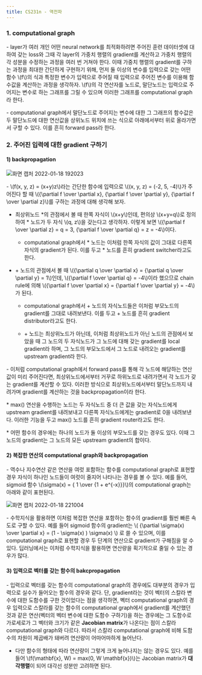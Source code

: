 ```yaml
---
title: CS231n - 역전파
---
```


### 1. computational graph

\- layer가 여러 개인 어떤 neural network를 최적화하려면 주어진 훈련 데이터셋에 대하여 갖는 loss와 그때 각 layer의 가중치 행렬의 gradient를 계산하고 가중치 행렬의 각 성분을 수정하는 과정을 여러 번 거쳐야 한다. 이때 가중치 행렬의 gradient를 구하는 과정을 최대한 간단하게 구현하기 위해, 먼저 둘 이상의 변수를 입력으로 갖는 어떤 함수 \\(f\\)의 식과 특정한 변수가 입력으로 주어질 때 입력으로 주어진 변수를 이용해 함수값을 계산하는 과정을 생각하자. \\(f\\)의 각 연산자를 노드로, 말단노드는 입력으로 주어지는 변수로 하는 그래프를 그릴 수 있으며 이러한 그래프를 computational graph라 한다.

\- computational graph에서 말단노드로 주어지는 변수에 대한 그 그래프의 함수값은 두 말단노드에 대한 연산값을 상위노드 위치에 쓰는 식으로 아래에서부터 위로 올라가면서 구할 수 있다. 이를 흔히 forward pass라 한다.


### 2. 주어진 입력에 대한 gradient 구하기 

#### 1) backpropagation


![화면 캡처 2022-01-18 192023](https://user-images.githubusercontent.com/69514453/149918638-fb1d9245-c023-41a6-a721-fdbdf9a11143.png)

\- \\(f(x, y, z) = (x+y)z\\)라는 간단한 함수에 입력으로 \\((x, y, z) = (-2, 5, -4)\\)가 주어진다 할 때 \\({\partial f \over \partial x}, {\partial f \over \partial y}, {\partial f \over \partial z}\\)를 구하는 과정에 대해 생각해 보자. 

- 최상위노드 \*의 관점에서 볼 때 한쪽 자식이 \\(x+y\\)인데, 편의상 \\(x+y=q\\)로 정의하여 \* 노드가 두 자식 \\(q, z\\)을 갖는다고 생각하자. 이렇게 보면 \\({\partial f \over \partial z} = q = 3, {\partial f \over \partial q} = z = -4\\)이다. 

  - computational graph에서 \* 노드는 이처럼 한쪽 자식의 값이 그대로 다른쪽 자식의 gradient가 된다. 이를 두고 \* 노드를 흔히 gradient switcher라고도 한다.

- \+ 노드의 관점에서 볼 때 \\({\partial q \over \partial x} = {\partial q \over \partial y} = 1\\)인데, \\({\partial f \over \partial q} = -4\\)이라 했으므로 chain rule에 의해 \\({\partial f \over \partial x} = {\partial f \over \partial y} = -4\\)가 된다. 

  - computational graph에서 + 노드의 자식노드들은 이처럼 부모노드의 gradient를 그대로 내려보낸다. 이를 두고 + 노드를 흔히 gradient distributor라고도 한다.

  - \+ 노드는 최상위노드가 아닌데, 이처럼 최상위노드가 아닌 노드의 관점에서 보았을 때 그 노드의 두 자식노드가 그 노드에 대해 갖는 gradient를 local gradient라 하며, 그 노드의 부모노드에서 그 노드로 내려오는 gradient를 upstream gradient라 한다.

\- 이처럼 computational graph에서 forward pass를 통해 각 노드에 해당하는 연산값이 미리 주어진다면, 최상위노드에서부터 거꾸로 하위노드로 내려가면서 각 노드가 갖는 gradient를 계산할 수 있다. 이러한 방식으로 최상위노드에서부터 말단노드까지 내려가며 gradient를 계산하는 것을 backpropagation이라 한다.

\* max() 연산을 수행하는 노드는 두 자식노드 중 더 큰 값을 갖는 자식노드에게 upstream gradient를 내려보내고 다른쪽 자식노드에게는 gradient로 0을 내려보낸다. 이러한 기능을 두고 max() 노드를 흔히 gradient router라고도 한다.

\* 어떤 함수의 경우에는 하나의 노드가 둘 이상의 부모노드를 갖는 경우도 있다. 이때 그 노드의 gradient는 그 노드의 모든 upstream gradient의 합이다.

#### 2) 복잡한 연산의 computational graph와 backpropagation

\- 역수나 지수연산 같은 연산을 여럿 포함하는 함수를 computational graph로 표현할 경우 자식이 하나인 노드들이 여럿이 줄지어 나타나는 경우를 볼 수 있다. 예를 들어, sigmoid 함수 \\(\sigma(x) = { 1 \over {1 + e^{-x}}}\\)의 computational graph는 아래와 같이 표현된다.

![화면 캡처 2022-01-18 221004](https://user-images.githubusercontent.com/69514453/149943416-97d0c1d9-e3ec-4ab5-8ee9-c16bc0327048.png)

\- 수학지식을 활용하면 이처럼 복잡한 연산을 포함하는 함수의 gradient를 훨씬 빠른 속도로 구할 수 있다. 예를 들어 sigmoid 함수의 gradient는 \\( {\partial \sigma(x) \over \partial x} = (1 - \sigma(x) ) \sigma(x) \\) 로 쓸 수 있으며, 이를 computational graph로 표현할 경우 두 단계의 연산으로 gradient가 구해짐을 알 수 있다. 딥러닝에서는 이처럼 수학지식을 활용하면 연산량을 획기적으로 줄일 수 있는 경우가 많다. 


#### 3) 입력으로 벡터를 갖는 함수의 bakcpropagation

\- 입력으로 벡터를 갖는 함수의 computational graph의 경우에도 대부분의 경우가 입력으로 실수가 들어오는 함수의 경우와 같다. 단, gradient라는 것이 벡터의 스칼라 변수에 대한 도함수를 구한 것이었다는 점을 생각하면, 벡터 computational graph의 경우 입력으로 스칼라를 갖는 함수의 computational graph에서 gradient를 계산했던 것과 같은 연산(벡터의 벡터 변수에 대한 도함수 구하기)을 하는 경우에는 그 도함수로 가로세로가 그 벡터와 크기가 같은 **Jacobian matrix**가 나온다는 점이 스칼라 computational graph와 다르다. 따라서 스칼라 computational graph에 비해 도함수의 차원이 제곱배가 돼버려 연산량이 어마어마하게 늘어난다.

  - 다만 함수의 형태에 따라 연산량이 그렇게 크게 늘어나지는 않는 경우도 있다. 예를 들어 \\(f(\mathbf{x}, W) = max(0, W \mathbf{x})\\)는 Jacobian matrix가 **대각행렬**이 되어 대각선 성분만 고려하면 된다. 